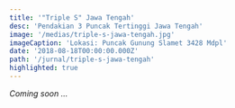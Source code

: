 ```yaml
---
title: '"Triple S" Jawa Tengah'
desc: 'Pendakian 3 Puncak Tertinggi Jawa Tengah'
image: '/medias/triple-s-jawa-tengah.jpg'
imageCaption: 'Lokasi: Puncak Gunung Slamet 3428 Mdpl'
date: '2018-08-18T00:00:00.000Z'
path: '/jurnal/triple-s-jawa-tengah'
highlighted: true
---
```


*Coming soon ...*